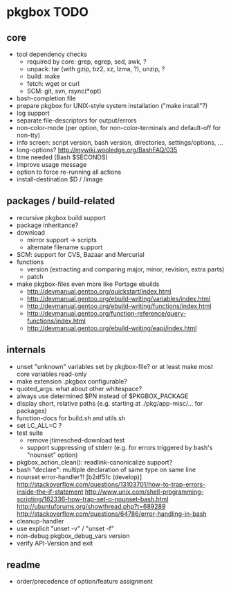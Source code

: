 # pkgbox TODO #

## core ##

- tool dependency checks
  - required by core: grep, egrep, sed, awk, ?
  - unpack: tar (with gzip, bz2, xz, lzma, ?), unzip, ?
  - build: make
  - fetch: wget or curl
  - SCM: git, svn, rsync(*opt)
- bash-completion file
- prepare pkgbox for UNIX-style system installation ("make install"?)
- log support
- separate file-descriptors for output/errors
- non-color-mode (per option, for non-color-terminals and default-off for non-tty)
- info screen: script version, bash version, directories, settings/options, ...
- long-options? http://mywiki.wooledge.org/BashFAQ/035
- time needed (Bash $SECONDS)
- improve usage message
- option to force re-running all actions
- install-destination $D / /image

## packages / build-related ##

- recursive pkgbox build support
- package inheritance?
- download
  - mirror support -> scripts
  - alternate filename support
- SCM: support for CVS, Bazaar and Mercurial
- functions
  - version (extracting and comparing major, minor, revision, extra parts)
  - patch
- make pkgbox-files even more like Portage ebuilds
  - http://devmanual.gentoo.org/quickstart/index.html
  - http://devmanual.gentoo.org/ebuild-writing/variables/index.html
  - http://devmanual.gentoo.org/ebuild-writing/functions/index.html
  - http://devmanual.gentoo.org/function-reference/query-functions/index.html
  - http://devmanual.gentoo.org/ebuild-writing/eapi/index.html

## internals ##

- unset "unknown" variables set by pkgbox-file? or at least make most core variables read-only
- make extension .pkgbox configurable?
- quoted_args: what about other whitespace?
- always use determined $PN instead of $PKGBOX_PACKAGE
- display short, relative paths (e.g. starting at ./pkg/app-misc/... for packages)
- function-docs for build.sh and utils.sh
- set LC_ALL=C ?
- test suite
	- remove jtimesched-download test
	- support suppressing of stderr (e.g. for errors triggered by bash's "nounset" option)
- pkgbox_action_clean(): readlink-canonicalize support?
- bash "declare": multiple declaration of same type on same line
- nounset error-handler?! [b2df5fc (develop)]
	http://stackoverflow.com/questions/13103701/how-to-trap-errors-inside-the-if-statement
	http://www.unix.com/shell-programming-scripting/162336-how-trap-set-o-nounset-bash.html
	http://ubuntuforums.org/showthread.php?t=689289
	http://stackoverflow.com/questions/64786/error-handling-in-bash
- cleanup-handler
- use explicit "unset -v" / "unset -f"
- non-debug pkgbox_debug_vars version
- verify API-Version and exit

## readme ##

- order/precedence of option/feature assignment

